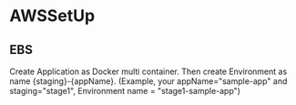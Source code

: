 # AWSSetUp


## EBS

Create Application as Docker multi container.
Then create Environment as name {staging}-{appName}.
(Example, your appName="sample-app" and staging="stage1", Environment name = "stage1-sample-app")





